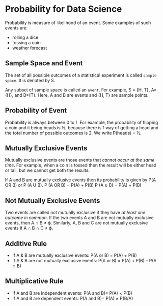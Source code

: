 # Probability for Data Science

Probability is measure of likelihood of an event. Some examples of such events are:
* rolling a dice
* tossing a coin
* weather forecast

## Sample Space and Event

The set of all possible outcomes of a statistical experiment is called `sample space`. It is denoted by S. 

Any subset of sample space is called an `event`. For example, S = {H, T}, A={H}, and B={T}. Here, A and B are events and {H, T} are sample points.


## Probability of Event

Probability is always between 0 to 1. For example, the probability of flipping a coin and it being heads is ½, because there is 1 way of getting a head and the total number of possible outcomes is 2. We write P(heads) = ½.


## Mutually Exclusive Events

Mutually exclusive events are those events that *cannot occur at the same time*. For example, when a coin is tossed then the result will be either head or tail, but we cannot get both the results.

If A and B are mutually exclusive events then its probability is given by P(A OR B) or P (A U B). P (A OR B) = P(A) + P(B) P (A ∪ B) = P(A) + P(B)


## Not Mutually Exclusive Events

Two events are called not mutually exclusive if they have *at least one outcome in common*. If the two events A and B are not mutually exclusive events, then A ∩ B ≠ ϕ. Similarly, A, B and C are not mutually exclusive events if A ∩ B ∩ C ≠ ϕ.


## Additive Rule

* If A & B are mutually exclusive events: P(A or B) = P(A) + P(B)
* If A & B are not mutually exclusive events: P(A or B) = P(A) + P(B) – P(A ∩ B)


## Multiplicative Rule

* If A and B are independent events: P(A and B)= P(A) $\times$ P(B)
* If A and B are dependent events: P(A and B)= P(A) $\times$ P(B/A)


